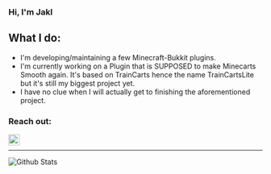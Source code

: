 ### Hi, I'm Jakl

## What I do:
- I'm developing/maintaining a few Minecraft-Bukkit plugins.
- I'm currently working on a Plugin that is SUPPOSED to make Minecarts Smooth again. It's based on TrainCarts hence the name TrainCartsLite but it's still my biggest project yet.
- I have no clue when I will actually get to finishing the aforementioned project.

### Reach out:

[<img align="left" alt="katsumag#7876 - Discord logo from Icons8" width="22px" src="https://img.icons8.com/fluent/48/000000/discord-new-logo.png"/>][discord]
<br />

---

<img align="left" alt="Github Stats" src="https://github-readme-stats.vercel.app/api?username=jakllp&show_icons=true&hide_border=true" />

[discord]: https://discord.gg/mF7GpK2vJU
